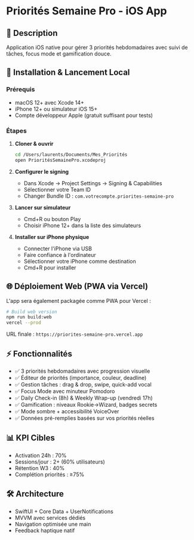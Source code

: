 # Priorités Semaine Pro - iOS App

## 📱 Description
Application iOS native pour gérer 3 priorités hebdomadaires avec suivi de tâches, focus mode et gamification douce.

## 🚀 Installation & Lancement Local

### Prérequis
- macOS 12+ avec Xcode 14+
- iPhone 12+ ou simulateur iOS 15+
- Compte développeur Apple (gratuit suffisant pour tests)

### Étapes
1. **Cloner & ouvrir**
   ```bash
   cd /Users/laurents/Documents/Mes_Priorités
   open PrioritésSemainePro.xcodeproj
   ```

2. **Configurer le signing**
   - Dans Xcode → Project Settings → Signing & Capabilities
   - Sélectionner votre Team ID
   - Changer Bundle ID : `com.votrecompte.priorites-semaine-pro`

3. **Lancer sur simulateur**
   - Cmd+R ou bouton Play
   - Choisir iPhone 12+ dans la liste des simulateurs

4. **Installer sur iPhone physique**
   - Connecter l'iPhone via USB
   - Faire confiance à l'ordinateur
   - Sélectionner votre iPhone comme destination
   - Cmd+R pour installer

## 🌐 Déploiement Web (PWA via Vercel)

L'app sera également packagée comme PWA pour Vercel :

```bash
# Build web version
npm run build:web
vercel --prod
```

URL finale : `https://priorites-semaine-pro.vercel.app`

## ⚡ Fonctionnalités
- ✅ 3 priorités hebdomadaires avec progression visuelle
- ✅ Éditeur de priorités (importance, couleur, deadline)
- ✅ Gestion tâches : drag & drop, swipe, quick-add vocal
- ✅ Focus Mode avec minuteur Pomodoro
- ✅ Daily Check-in (8h) & Weekly Wrap-up (vendredi 17h)
- ✅ Gamification : niveaux Rookie→Wizard, badges secrets
- ✅ Mode sombre + accessibilité VoiceOver
- ✅ Données pré-remplies basées sur vos priorités réelles

## 📊 KPI Cibles
- Activation 24h : 70%
- Sessions/jour : 2+ (60% utilisateurs)
- Rétention W3 : 40%
- Complétion priorités : ≥75%

## 🛠 Architecture
- SwiftUI + Core Data + UserNotifications
- MVVM avec services dédiés
- Navigation optimisée une main
- Feedback haptique natif 